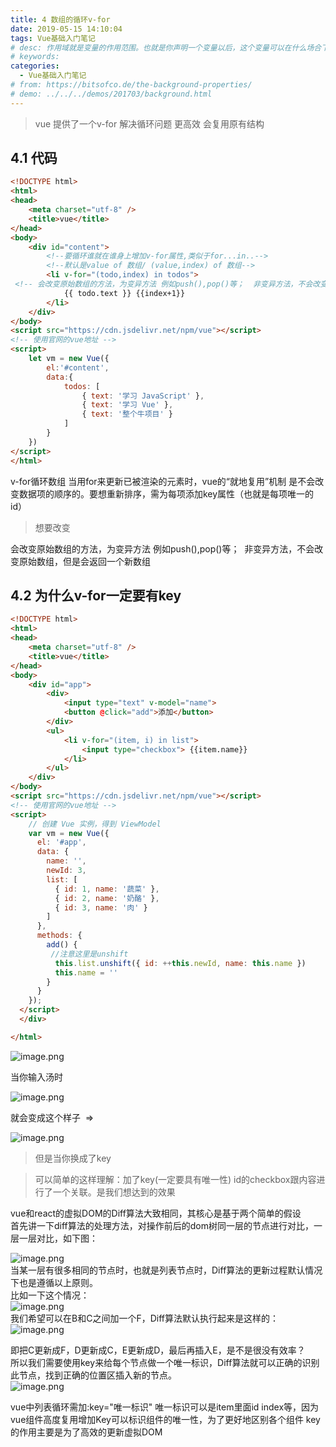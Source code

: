 ```yaml
---
title: 4 数组的循环v-for
date: 2019-05-15 14:10:04
tags: Vue基础入门笔记
# desc: 作用域就是变量的作用范围。也就是你声明一个变量以后，这个变量可以在什么场合下使用。以前的JavaScript只有全局作用域，和函数作用域。
# keywords: 
categories:
  - Vue基础入门笔记
# from: https://bitsofco.de/the-background-properties/
# demo: ../../../demos/201703/background.html
---
```


> vue 提供了一个v-for 解决循环问题 更高效 会复用原有结构

## 4.1 代码
```html
<!DOCTYPE html>
<html>
<head>
    <meta charset="utf-8" />
    <title>vue</title>
</head>
<body>
    <div id="content">
        <!--要循环谁就在谁身上增加v-for属性,类似于for...in..-->
        <!--默认是value of 数组/ (value,index) of 数组-->
        <li v-for="(todo,index) in todos">
 <!-- 会改变原始数组的方法，为变异方法 例如push(),pop()等；  非变异方法，不会改变原始数组，但是会返回一个新数组 -->
            {{ todo.text }} {{index+1}}
        </li>
    </div>
</body>
<script src="https://cdn.jsdelivr.net/npm/vue"></script> 
<!-- 使用官网的vue地址 -->
<script>
    let vm = new Vue({
        el:'#content',
        data:{
            todos: [
                { text: '学习 JavaScript' },
                { text: '学习 Vue' },
                { text: '整个牛项目' }
            ]
        }
    })
</script>
</html>
```

v-for循环数组 当用for来更新已被渲染的元素时，vue的“就地复用”机制 是不会改变数据项的顺序的。要想重新排序，需为每项添加key属性（也就是每项唯一的id）
> 想要改变

会改变原始数组的方法，为变异方法 例如push(),pop()等；  非变异方法，不会改变原始数组，但是会返回一个新数组

## 4.2 为什么v-for一定要有key

```html
<!DOCTYPE html>
<html>
<head>
    <meta charset="utf-8" />
    <title>vue</title>
</head>
<body>
    <div id="app">
        <div>
            <input type="text" v-model="name">
            <button @click="add">添加</button>
        </div>
        <ul>
            <li v-for="(item, i) in list">
                <input type="checkbox"> {{item.name}}
            </li>
        </ul>
    </div>
</body>
<script src="https://cdn.jsdelivr.net/npm/vue"></script> 
<!-- 使用官网的vue地址 -->
<script>
    // 创建 Vue 实例，得到 ViewModel
    var vm = new Vue({
      el: '#app',
      data: {
        name: '',
        newId: 3,
        list: [
          { id: 1, name: '蔬菜' },
          { id: 2, name: '奶酪' },
          { id: 3, name: '肉' }
        ]
      },
      methods: {
        add() {
         //注意这里是unshift
          this.list.unshift({ id: ++this.newId, name: this.name })
          this.name = ''
        }
      }
    });
  </script>
  </div>

</html>
```

![image.png](https://cdn.nlark.com/yuque/0/2019/png/271124/1557848419774-252c5099-6dab-4351-b4c8-0f421d329738.png#align=left&display=inline&height=124&name=image.png&originHeight=248&originWidth=452&size=14182&status=done&width=226)

当你输入汤时

![image.png](https://cdn.nlark.com/yuque/0/2019/png/271124/1557848450787-196c3b5c-0dce-43e3-b6d9-d1fb8025790f.png#align=left&display=inline&height=117&name=image.png&originHeight=234&originWidth=396&size=14428&status=done&width=198)

就会变成这个样子  => 

![image.png](https://cdn.nlark.com/yuque/0/2019/png/271124/1557848474048-a6753a52-c13d-4159-9079-5b9e2ab01419.png#align=left&display=inline&height=146&name=image.png&originHeight=292&originWidth=436&size=41906&status=done&width=218)
> 但是当你换成了key


> 可以简单的这样理解：加了key(一定要具有唯一性) id的checkbox跟内容进行了一个关联。是我们想达到的效果 


vue和react的虚拟DOM的Diff算法大致相同，其核心是基于两个简单的假设<br />首先讲一下diff算法的处理方法，对操作前后的dom树同一层的节点进行对比，一层一层对比，如下图：

![image.png](https://cdn.nlark.com/yuque/0/2019/png/271124/1557848744900-ea161cb7-2389-4531-b837-f973dfb63e0c.png#align=left&display=inline&height=318&name=image.png&originHeight=318&originWidth=576&size=40043&status=done&width=576)<br />当某一层有很多相同的节点时，也就是列表节点时，Diff算法的更新过程默认情况下也是遵循以上原则。<br />比如一下这个情况：<br />![image.png](https://cdn.nlark.com/yuque/0/2019/png/271124/1557848773830-6c12c8a7-8fb7-40f5-845f-155e6db6fa00.png#align=left&display=inline&height=191&name=image.png&originHeight=191&originWidth=477&size=32966&status=done&width=477)<br />我们希望可以在B和C之间加一个F，Diff算法默认执行起来是这样的：<br />![image.png](https://cdn.nlark.com/yuque/0/2019/png/271124/1557848802730-b07a12c6-76f3-4ea1-9175-0031d6b206f2.png#align=left&display=inline&height=215&name=image.png&originHeight=215&originWidth=572&size=54921&status=done&width=572)

即把C更新成F，D更新成C，E更新成D，最后再插入E，是不是很没有效率？<br />所以我们需要使用key来给每个节点做一个唯一标识，Diff算法就可以正确的识别此节点，找到正确的位置区插入新的节点。<br />![image.png](https://cdn.nlark.com/yuque/0/2019/png/271124/1557848842519-638c879e-7617-4697-9b8a-3d87dfacc524.png#align=left&display=inline&height=130&name=image.png&originHeight=130&originWidth=452&size=43650&status=done&width=452)

vue中列表循环需加:key="唯一标识" 唯一标识可以是item里面id index等，因为vue组件高度复用增加Key可以标识组件的唯一性，为了更好地区别各个组件 key的作用主要是为了高效的更新虚拟DOM



